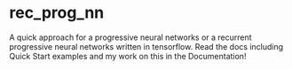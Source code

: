 # rec_prog_nn
A quick approach for a progressive neural networks or a recurrent progressive neural networks written in tensorflow. Read the docs including Quick Start examples and my work on this in the Documentation!
